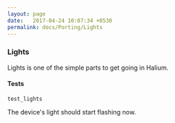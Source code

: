 ```yaml
---
layout: page
date:   2017-04-24 10:07:34 +0530
permalink: docs/Porting/Lights
---
```


### Lights

Lights is one of the simple parts to get going in Halium.

#### Tests

```
test_lights
```

The device's light should start flashing now.
